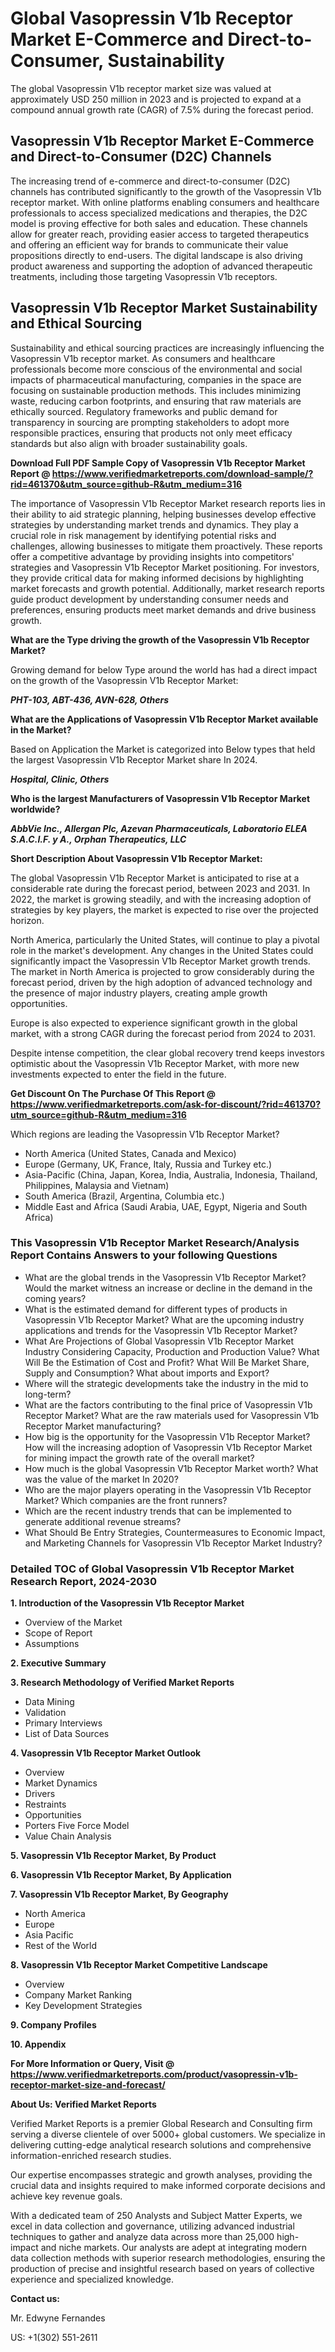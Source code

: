 <h1>Global Vasopressin V1b Receptor Market E-Commerce and Direct-to-Consumer, Sustainability</h1><p class=""><p>The global Vasopressin V1b receptor market size was valued at approximately USD 250 million in 2023 and is projected to expand at a compound annual growth rate (CAGR) of 7.5% during the forecast period.</p><h2>Vasopressin V1b Receptor Market E-Commerce and Direct-to-Consumer (D2C) Channels</h2><p>The increasing trend of e-commerce and direct-to-consumer (D2C) channels has contributed significantly to the growth of the Vasopressin V1b receptor market. With online platforms enabling consumers and healthcare professionals to access specialized medications and therapies, the D2C model is proving effective for both sales and education. These channels allow for greater reach, providing easier access to targeted therapeutics and offering an efficient way for brands to communicate their value propositions directly to end-users. The digital landscape is also driving product awareness and supporting the adoption of advanced therapeutic treatments, including those targeting Vasopressin V1b receptors.</p><h2>Vasopressin V1b Receptor Market Sustainability and Ethical Sourcing</h2><p>Sustainability and ethical sourcing practices are increasingly influencing the Vasopressin V1b receptor market. As consumers and healthcare professionals become more conscious of the environmental and social impacts of pharmaceutical manufacturing, companies in the space are focusing on sustainable production methods. This includes minimizing waste, reducing carbon footprints, and ensuring that raw materials are ethically sourced. Regulatory frameworks and public demand for transparency in sourcing are prompting stakeholders to adopt more responsible practices, ensuring that products not only meet efficacy standards but also align with broader sustainability goals.</p></p><p class=""><strong>Download Full PDF Sample Copy of Vasopressin V1b Receptor Market Report @ <a href="https://www.verifiedmarketreports.com/download-sample/?rid=461370&utm_source=github-R&utm_medium=316" target="_blank">https://www.verifiedmarketreports.com/download-sample/?rid=461370&utm_source=github-R&utm_medium=316</a></strong></p><p>The importance of&nbsp;Vasopressin V1b Receptor Market research reports lies in their ability to aid strategic planning, helping businesses develop effective strategies by understanding market trends and dynamics. They play a crucial role in risk management by identifying potential risks and challenges, allowing businesses to mitigate them proactively. These reports offer a competitive advantage by providing insights into competitors' strategies and Vasopressin V1b Receptor Market positioning. For investors, they provide critical data for making informed decisions by highlighting market forecasts and growth potential. Additionally, market research reports guide product development by understanding consumer needs and preferences, ensuring products meet market demands and drive business growth.</p><p><strong>What are the&nbsp;Type driving the growth of the Vasopressin V1b Receptor Market?</strong></p><p id="" class="">Growing demand for below Type around the world has had a direct impact on the growth of the Vasopressin V1b Receptor Market:</p><p class=""><em><strong>PHT-103, ABT-436, AVN-628, Others</strong></em></p><p class=""><strong>What are the&nbsp;Applications&nbsp;of Vasopressin V1b Receptor Market available in the Market?</strong></p><p id="" class="">Based on Application the Market is categorized into Below types that held the largest Vasopressin V1b Receptor Market share In 2024.</p><p class=""><em><strong>Hospital, Clinic, Others</strong></em></p><p class=""><strong>Who is the largest Manufacturers of Vasopressin V1b Receptor Market worldwide?</strong></p><p><em><strong>AbbVie Inc., Allergan Plc, Azevan Pharmaceuticals, Laboratorio ELEA S.A.C.I.F. y A., Orphan Therapeutics, LLC</strong></em></p><p id="" class=""><strong>Short Description About Vasopressin V1b Receptor Market:</strong></p><p>The global Vasopressin V1b Receptor Market is anticipated to rise at a considerable rate during the forecast period, between 2023 and 2031. In 2022, the market is growing steadily, and with the increasing adoption of strategies by key players, the market is expected to rise over the projected horizon.</p><p>North America, particularly the United States, will continue to play a pivotal role in the market's development. Any changes in the United States could significantly impact the Vasopressin V1b Receptor Market growth trends. The market in North America is projected to grow considerably during the forecast period, driven by the high adoption of advanced technology and the presence of major industry players, creating ample growth opportunities.</p><p>Europe is also expected to experience significant growth in the global market, with a strong CAGR during the forecast period from 2024 to 2031.</p><p>Despite intense competition, the clear global recovery trend keeps investors optimistic about the Vasopressin V1b Receptor Market, with more new investments expected to enter the field in the future.</p><p id="" class=""><strong>Get Discount On The Purchase Of This Report @ <a href="https://www.verifiedmarketreports.com/ask-for-discount/?rid=461370?utm_source=github-R&utm_medium=316" target="_blank">https://www.verifiedmarketreports.com/ask-for-discount/?rid=461370?utm_source=github-R&utm_medium=316</a></strong></p><p class="">Which regions are leading the Vasopressin V1b Receptor Market?</p><ul><li>North America (United States, Canada and Mexico)</li><li>Europe (Germany, UK, France, Italy, Russia and Turkey etc.)</li><li>Asia-Pacific (China, Japan, Korea, India, Australia, Indonesia, Thailand, Philippines, Malaysia and Vietnam)</li><li>South America (Brazil, Argentina, Columbia etc.)</li><li>Middle East and Africa (Saudi Arabia, UAE, Egypt, Nigeria and South Africa)</li></ul><h3 id="" class="">This Vasopressin V1b Receptor Market Research/Analysis Report Contains Answers to your following Questions</h3><ul><li>What are the global trends in the Vasopressin V1b Receptor Market? Would the market witness an increase or decline in the demand in the coming years?</li><li>What is the estimated demand for different types of products in Vasopressin V1b Receptor Market? What are the upcoming industry applications and trends for the Vasopressin V1b Receptor Market?</li><li>What Are Projections of Global Vasopressin V1b Receptor Market Industry Considering Capacity, Production and Production Value? What Will Be the Estimation of Cost and Profit? What Will Be Market Share, Supply and Consumption? What about imports and Export?</li><li>Where will the strategic developments take the industry in the mid to long-term?</li><li>What are the factors contributing to the final price of Vasopressin V1b Receptor Market? What are the raw materials used for Vasopressin V1b Receptor Market manufacturing?</li><li>How big is the opportunity for the Vasopressin V1b Receptor Market? How will the increasing adoption of Vasopressin V1b Receptor Market for mining impact the growth rate of the overall market?</li><li>How much is the global Vasopressin V1b Receptor Market worth? What was the value of the market In 2020?</li><li>Who are the major players operating in the Vasopressin V1b Receptor Market? Which companies are the front runners?</li><li>Which are the recent industry trends that can be implemented to generate additional revenue streams?</li><li>What Should Be Entry Strategies, Countermeasures to Economic Impact, and Marketing Channels for Vasopressin V1b Receptor Market Industry?</li></ul><h3 id="" class="">Detailed TOC of Global Vasopressin V1b Receptor Market Research Report, 2024-2030</h3><p id="" class=""><strong>1. Introduction of the Vasopressin V1b Receptor Market</strong></p><ul><li>Overview of the Market</li><li>Scope of Report</li><li>Assumptions</li></ul><p id="" class=""><strong>2. Executive Summary</strong></p><p id="" class=""><strong>3. Research Methodology of Verified Market Reports</strong></p><ul><li>Data Mining</li><li>Validation</li><li>Primary Interviews</li><li>List of Data Sources</li></ul><p id="" class=""><strong>4. Vasopressin V1b Receptor Market Outlook</strong></p><ul><li>Overview</li><li>Market Dynamics</li><li>Drivers</li><li>Restraints</li><li>Opportunities</li><li>Porters Five Force Model</li><li>Value Chain Analysis</li></ul><p id="" class=""><strong>5. Vasopressin V1b Receptor Market, By Product</strong></p><p id="" class=""><strong>6. Vasopressin V1b Receptor Market, By Application</strong></p><p id="" class=""><strong>7. Vasopressin V1b Receptor Market, By Geography</strong></p><ul><li>North America</li><li>Europe</li><li>Asia Pacific</li><li>Rest of the World</li></ul><p id="" class=""><strong>8. Vasopressin V1b Receptor Market Competitive Landscape</strong></p><ul><li>Overview</li><li>Company Market Ranking</li><li>Key Development Strategies</li></ul><p id="" class=""><strong>9. Company Profiles</strong></p><p id="" class=""><strong>10. Appendix</strong></p><p id="" class=""><strong>For More Information or Query, Visit @ <a href="https://www.verifiedmarketreports.com/product/vasopressin-v1b-receptor-market-size-and-forecast/" target="_blank">https://www.verifiedmarketreports.com/product/vasopressin-v1b-receptor-market-size-and-forecast/</a></strong></p><p id="" class=""><strong>About Us: Verified Market Reports</strong></p><p id="" class="">Verified Market Reports is a premier Global Research and Consulting firm serving a diverse clientele of over 5000+ global customers. We specialize in delivering cutting-edge analytical research solutions and comprehensive information-enriched research studies.</p><p id="" class="">Our expertise encompasses strategic and growth analyses, providing the crucial data and insights required to make informed corporate decisions and achieve key revenue goals.</p><p id="" class="">With a dedicated team of 250 Analysts and Subject Matter Experts, we excel in data collection and governance, utilizing advanced industrial techniques to gather and analyze data across more than 25,000 high-impact and niche markets. Our analysts are adept at integrating modern data collection methods with superior research methodologies, ensuring the production of precise and insightful research based on years of collective experience and specialized knowledge.</p><p id="" class=""><strong>Contact us:</strong></p><p id="" class="">Mr. Edwyne Fernandes</p><p id="" class="">US: +1(302) 551-2611</p>